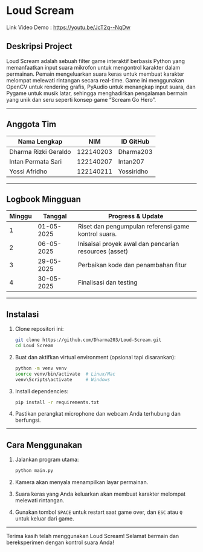 # Loud Scream
Link Video Demo : https://youtu.be/JcT2q--NqDw

## Deskripsi Project
Loud Scream adalah sebuah filter game interaktif berbasis Python yang memanfaatkan input suara mikrofon untuk mengontrol karakter dalam permainan. Pemain mengeluarkan suara keras untuk membuat karakter melompat melewati rintangan secara real-time. Game ini menggunakan OpenCV untuk rendering grafis, PyAudio untuk menangkap input suara, dan Pygame untuk musik latar, sehingga menghadirkan pengalaman bermain yang unik dan seru seperti konsep game “Scream Go Hero”.

---

## Anggota Tim

| Nama Lengkap             | NIM         | ID GitHub             |
|--------------------------|-------------|-----------------------|
| Dharma Rizki Geraldo     | 122140203   | Dharma203             |
| Intan Permata Sari       | 122140207   | Intan207              |
| Yossi Afridho            | 122140211   | Yossiridho            |

---

## Logbook Mingguan

| Minggu | Tanggal        | Progress & Update                                                                                 |
|--------|----------------|---------------------------------------------------------------------------------------------------|
| 1      | 01-05-2025     | Riset dan pengumpulan referensi game kontrol suara.                                               |
| 2      | 06-05-2025     | Inisaisai proyek awal dan pencarian resources (asset)                                             |
| 3      | 29-05-2025     | Perbaikan kode dan penambahan fitur                                                               |
| 4      | 30-05-2025     | Finalisasi dan testing                                                                            |

---

## Instalasi

1. Clone repositori ini:

   ```bash
   git clone https://github.com/Dharma203/Loud-Scream.git
   cd Loud Scream
   ```

2. Buat dan aktifkan virtual environment (opsional tapi disarankan):

   ```bash
   python -m venv venv
   source venv/bin/activate  # Linux/Mac
   venv\Scripts\activate     # Windows
   ```

3. Install dependencies:

   ```bash
   pip install -r requirements.txt
   ```

4. Pastikan perangkat microphone dan webcam Anda terhubung dan berfungsi.

---

## Cara Menggunakan

1. Jalankan program utama:

   ```bash
   python main.py
   ```

2. Kamera akan menyala menampilkan layar permainan.

3. Suara keras yang Anda keluarkan akan membuat karakter melompat melewati rintangan.

4. Gunakan tombol `SPACE` untuk restart saat game over, dan `ESC` atau `Q` untuk keluar dari game.

---

Terima kasih telah menggunakan Loud Scream! Selamat bermain dan bereksperimen dengan kontrol suara Anda!
